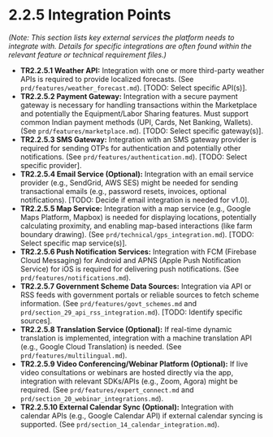 # **2.2.5 Integration Points**

*(Note: This section lists key external services the platform needs to integrate with. Details for specific integrations are often found within the relevant feature or technical requirement files.)*

*   **TR2.2.5.1 Weather API:** Integration with one or more third-party weather APIs is required to provide localized forecasts. (See `prd/features/weather_forecast.md`). [TODO: Select specific API(s)].
*   **TR2.2.5.2 Payment Gateway:** Integration with a secure payment gateway is necessary for handling transactions within the Marketplace and potentially the Equipment/Labor Sharing features. Must support common Indian payment methods (UPI, Cards, Net Banking, Wallets). (See `prd/features/marketplace.md`). [TODO: Select specific gateway(s)].
*   **TR2.2.5.3 SMS Gateway:** Integration with an SMS gateway provider is required for sending OTPs for authentication and potentially other notifications. (See `prd/features/authentication.md`). [TODO: Select specific provider].
*   **TR2.2.5.4 Email Service (Optional):** Integration with an email service provider (e.g., SendGrid, AWS SES) might be needed for sending transactional emails (e.g., password resets, invoices, optional notifications). [TODO: Decide if email integration is needed for v1.0].
*   **TR2.2.5.5 Map Service:** Integration with a map service (e.g., Google Maps Platform, Mapbox) is needed for displaying locations, potentially calculating proximity, and enabling map-based interactions (like farm boundary drawing). (See `prd/technical/gps_integration.md`). [TODO: Select specific map service(s)].
*   **TR2.2.5.6 Push Notification Services:** Integration with FCM (Firebase Cloud Messaging) for Android and APNS (Apple Push Notification Service) for iOS is required for delivering push notifications. (See `prd/features/notifications.md`).
*   **TR2.2.5.7 Government Scheme Data Sources:** Integration via API or RSS feeds with government portals or reliable sources to fetch scheme information. (See `prd/features/govt_schemes.md` and `prd/section_29_api_rss_integration.md`). [TODO: Identify specific sources].
*   **TR2.2.5.8 Translation Service (Optional):** If real-time dynamic translation is implemented, integration with a machine translation API (e.g., Google Cloud Translation) is needed. (See `prd/features/multilingual.md`).
*   **TR2.2.5.9 Video Conferencing/Webinar Platform (Optional):** If live video consultations or webinars are hosted directly via the app, integration with relevant SDKs/APIs (e.g., Zoom, Agora) might be required. (See `prd/features/expert_connect.md` and `prd/section_20_webinar_integrations.md`).
*   **TR2.2.5.10 External Calendar Sync (Optional):** Integration with calendar APIs (e.g., Google Calendar API) if external calendar syncing is supported. (See `prd/section_14_calendar_integration.md`).
